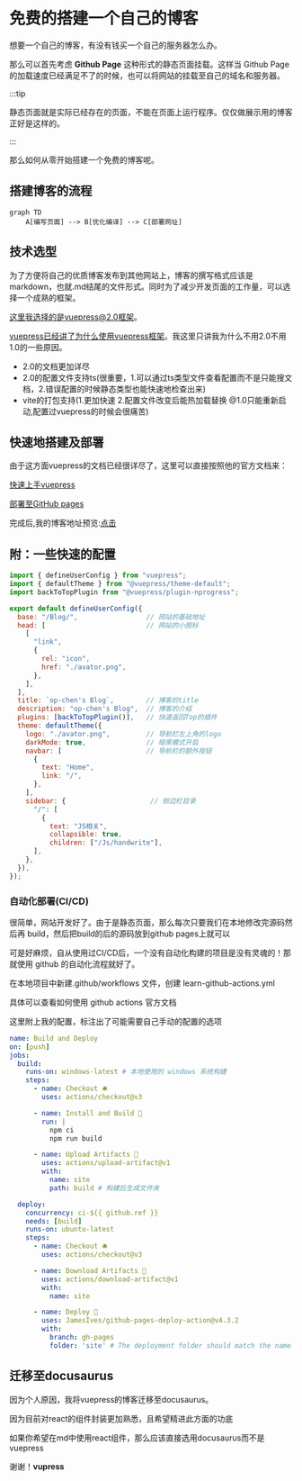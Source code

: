 # 免费的搭建一个自己的博客

想要一个自己的博客，有没有钱买一个自己的服务器怎么办。

那么可以首先考虑 **Github Page** 这种形式的静态页面挂载。这样当 Github Page 的加载速度已经满足不了的时候，也可以将网站的挂载至自己的域名和服务器。

:::tip

静态页面就是实际已经存在的页面，不能在页面上运行程序。仅仅做展示用的博客正好是这样的。

:::



那么如何从零开始搭建一个免费的博客呢。

## 搭建博客的流程
```mermaid
graph TD
    A[编写页面] --> B[优化编译] --> C[部署网址]
```
## 技术选型
为了方便将自己的优质博客发布到其他网站上，博客的撰写格式应该是 markdown，也就.md结尾的文件形式。同时为了减少开发页面的工作量，可以选择一个成熟的框架。

这里我选择的是vuepress@2.0框架。

[vuepress已经讲了为什么使用vuepress框架](https://v2.vuepress.vuejs.org/zh/guide/#%E4%B8%BA%E4%BB%80%E4%B9%88%E4%B8%8D%E6%98%AF)。我这里只讲我为什么不用2.0不用1.0的一些原因。

* 2.0的文档更加详尽
* 2.0的配置文件支持ts(很重要，1.可以通过ts类型文件查看配置而不是只能搜文档，2.错误配置的时候静态类型也能快速地检查出来)
* vite的打包支持(1.更加快速 2.配置文件改变后能热加载替换 @1.0只能重新启动,配置过vuepress的时候会很痛苦)


## 快速地搭建及部署
由于这方面vuepress的文档已经很详尽了，这里可以直接按照他的官方文档来：

[快速上手vuepress](https://v2.vuepress.vuejs.org/zh/guide/getting-started.html#%E6%89%8B%E5%8A%A8%E5%AE%89%E8%A3%85)

[部署至GitHub pages](https://v2.vuepress.vuejs.org/zh/guide/deployment.html#github-pages)

完成后,我的博客地址预览:[点击](http://localhost:8080/Blog/)


## 附：一些快速的配置

```js
import { defineUserConfig } from "vuepress";
import { defaultTheme } from "@vuepress/theme-default";
import backToTopPlugin from "@vuepress/plugin-nprogress";

export default defineUserConfig({
  base: "/Blog/",                 // 网站的基础地址
  head: [                         // 网站的小图标
    [
      "link",
      {
        rel: "icon",
        href: "./avator.png",
      },
    ],
  ],
  title: `op-chen's Blog`,        // 博客的title
  description: "op-chen's Blog",  // 博客的介绍
  plugins: [backToTopPlugin()],   // 快速返回Top的插件
  theme: defaultTheme({
    logo: "./avator.png",         // 导航栏左上角的logo
    darkMode: true,               // 暗黑模式开启
    navbar: [                     // 导航栏的额外按钮
      {
        text: "Home",
        link: "/",
      },
    ],
    sidebar: {                     // 侧边栏目录                 
      "/": [
        {
          text: "JS相关",
          collapsible: true,
          children: ["/Js/handwrite"],
      ],
    },
  }),
});
```

### 自动化部署(CI/CD)

很简单，网站开发好了。由于是静态页面，那么每次只要我们在本地修改完源码然后再 build，然后把build的后的源码放到github pages上就可以

可是好麻烦，自从使用过CI/CD后，一个没有自动化构建的项目是没有灵魂的！那就使用 github 的自动化流程就好了。

在本地项目中新建.github/workflows 文件，创建 learn-github-actions.yml

具体可以查看如何使用 github actions 官方文档

这里附上我的配置，标注出了可能需要自己手动的配置的选项

```yml
name: Build and Deploy
on: [push]
jobs:
  build:
    runs-on: windows-latest # 本地使用的 windows 系统构建
    steps:
      - name: Checkout 🛎️
        uses: actions/checkout@v3

      - name: Install and Build 🔧 
        run: |
          npm ci
          npm run build

      - name: Upload Artifacts 🔺
        uses: actions/upload-artifact@v1
        with:
          name: site
          path: build # 构建后生成文件夹

  deploy:
    concurrency: ci-${{ github.ref }}
    needs: [build] 
    runs-on: ubuntu-latest
    steps:
      - name: Checkout 🛎️
        uses: actions/checkout@v3

      - name: Download Artifacts 🔻 
        uses: actions/download-artifact@v1
        with:
          name: site

      - name: Deploy 🚀
        uses: JamesIves/github-pages-deploy-action@v4.3.2
        with:
          branch: gh-pages
          folder: 'site' # The deployment folder should match the name of the artifact. Even though our project builds into the 'build' folder the artifact name of 'site' must be placed here.
```
## 迁移至docusaurus

因为个人原因，我将vuepress的博客迁移至docusaurus。

因为目前对react的组件封装更加熟悉，且希望精进此方面的功底

如果你希望在md中使用react组件，那么应该直接选用docusaurus而不是vuepress

谢谢！**vupress**